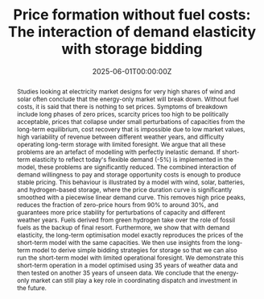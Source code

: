 ---
title: "Price formation without fuel costs: The interaction of demand elasticity with storage bidding"

summary: "We investigate several contradictions seen in the literature about the viability of electricity markets at high penetrations of wind and solar. Price structure of many zero- and high-price hours is a symptom of capacity expansion models using inelastic demand."

abstract: |
  Studies looking at electricity market designs for very high shares of wind and solar often conclude that the energy-only market will break down. Without fuel costs, it is said that there is nothing to set prices. Symptoms of breakdown include long phases of zero prices, scarcity prices too high to be politically acceptable, prices that collapse under small perturbations of capacities from the long-term equilibrium, cost recovery that is impossible due to low market values, high variability of revenue between different weather years, and difficulty operating long-term storage with limited foresight. We argue that all these problems are an artefact of modelling with perfectly inelastic demand. If short-term elasticity to reflect today's flexible demand (-5%) is implemented in the model, these problems are significantly reduced. The combined interaction of demand willingness to pay and storage opportunity costs is enough to produce stable pricing. This behaviour is illustrated by a model with wind, solar, batteries, and hydrogen-based storage, where the price duration curve is significantly smoothed with a piecewise linear demand curve. This removes high price peaks, reduces the fraction of zero-price hours from 90% to around 30%, and guarantees more price stability for perturbations of capacity and different weather years. Fuels derived from green hydrogen take over the role of fossil fuels as the backup of final resort. Furthermore, we show that with demand elasticity, the long-term optimisation model exactly reproduces the prices of the short-term model with the same capacities. We then use insights from the long-term model to derive simple bidding strategies for storage so that we can also run the short-term model with limited operational foresight. We demonstrate this short-term operation in a model optimised using 35 years of weather data and then tested on another 35 years of unseen data. We conclude that the energy-only market can still play a key role in coordinating dispatch and investment in the future.

authors:
- Tom Brown
- Fabian Neumann
- Iegor Riepin

date: "2025-06-01T00:00:00Z"
publishDate: "2025-06-01"
featured: false

image:
  caption: ""
  focal_point: ""
  preview_only: false
  
publication: ""
publication_short: ""
publication_types:
- "2"

doi: "https://doi.org/10.1016/j.eneco.2025.108483"
url_code: "https://github.com/fneum/price-formation"
url_dataset: ""
url_pdf: ""
url_preprint: ""
links:
- name: Working paper 
  url: https://arxiv.org/abs/2407.21409
- name: Twitter thread
  url: https://x.com/nworbmot/status/1820449065433284615
- name: Tom's blog
  url: https://nworbmot.org/blog/price-formation-without-fuel-costs.html
---